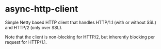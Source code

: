 # async-http-client

Simple Netty based HTTP client that handles HTTP/1.1 (with or without SSL) and HTTP/2 (only over SSL).

Note that the client is non-blocking for HTTP/2, but inherently blocking per request for HTTP/1.1.
